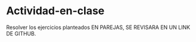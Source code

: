 # Actividad-en-clase
Resolver los ejercicios planteados EN PAREJAS, SE REVISARA EN UN LINK DE GITHUB.
